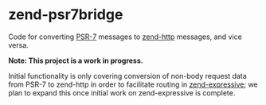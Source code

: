 # zend-psr7bridge

Code for converting [PSR-7](http://www.php-fig.org/psr/psr-7/) messages to
[zend-http](https://github.com/zendframework/zend-http) messages, and vice
versa.

**Note: This project is a work in progress.**

Initial functionality is only covering conversion of non-body request data from
PSR-7 to zend-http in order to facilitate routing in
[zend-expressive](https://github.com/zendframework/zend-expressive); we plan to
expand this once initial work on zend-expressive is complete.
